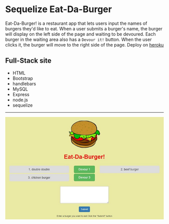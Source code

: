 # Sequelize Eat-Da-Burger
Eat-Da-Burger! is a restaurant app that lets users input the names of burgers they'd like to eat. When a user submits a burger's name, the burger will display on the left side of the page and waiting to be devoured. Each burger in the waiting area also has a `Devour it!` button. When the user clicks it, the burger will move to the right side of the page. Deploy on [heroku](https://emmysequelizeburger.herokuapp.com/)

## Full-Stack site
- HTML
- Bootstrap
- handlebars
- MySQL
- Express
- node.js
- sequelize
---
![apppic](public/assets/img/apppic.jpg)
